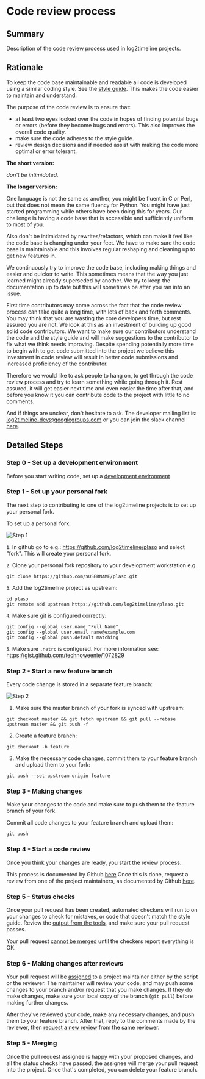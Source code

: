 # Code review process

## Summary
Description of the code review process used in log2timeline projects.

## Rationale

To keep the code base maintainable and readable all code is developed using a similar coding style. See the [style guide](https://github.com/log2timeline/plaso/wiki/Style-guide). This makes the code easier to maintain and understand.

The purpose of the code review is to ensure that:

 * at least two eyes looked over the code in hopes of finding potential bugs or errors (before they become bugs and errors). This also improves the overall code quality.
 * make sure the code adheres to the style guide.
 * review design decisions and if needed assist with making the code more optimal or error tolerant.

**The short version:**

*don't be intimidated.*

**The longer version:**

One language is not the same as another, you might be fluent in C or Perl, but that does not mean the same fluency for Python. You might have just started programming while others have been doing this for years. Our challenge is having a code base that is accessible and sufficiently uniform to most of you.

Also don't be intimidated by rewrites/refactors, which can make it feel like the code base is changing under your feet. We have to make sure the code base is maintainable and this involves regular reshaping and cleaning up to get new features in.

We continuously try to improve the code base, including making things and easier and quicker to write. This sometimes means that the way you just learned might already superseded by another. We try to keep the documentation up to date but this will sometimes be after you ran into an issue.

First time contributors may come across the fact that the code review process can take quite a long time, with lots of back and forth comments. You may think that you are wasting the core developers time, but rest assured you are not. We look at this as an investment of building up good solid code contributors. We want to make sure our contributors understand the code and the style guide and will make suggestions to the contributor to fix what we think needs improving. Despite spending potentially more time to begin with to get code submitted into the project we believe this investment in code review will result in better code submissions and increased proficiency of the contributor.

Therefore we would like to ask people to hang on, to get through the code review process and try to learn something while going through it. Rest assured, it will get easier next time and even easier the time after that, and before you know it you can contribute code to the project with little to no comments.

And if things are unclear, don't hesitate to ask. The developer mailing list is: log2timeline-dev@googlegroups.com or you can join the slack channel [here](https://t.co/mO1re10Bfs). 

## Detailed Steps

### Step 0 - Set up a development environment
Before you start writing code, set up a  [development environment](https://github.com/log2timeline/plaso/wiki/Developers-Guide#setting-up-and-maintaining-your-development-environment)

### Step 1 - Set up your personal fork
The next step to contributing to one of the log2timeline projects is to set up your personal fork.

To set up a personal fork:

![Step 1](https://raw.githubusercontent.com/log2timeline/l2tdocs/master/images/Code%20review%20-%20step%201.png)

`1`. In github go to e.g.: https://github.com/log2timeline/plaso and select
"fork". This will create your personal fork.

`2`. Clone your personal fork repository to your development workstation e.g.
```
git clone https://github.com/$USERNAME/plaso.git
```

`3`. Add the log2timeline project as upstream:
```
cd plaso
git remote add upstream https://github.com/log2timeline/plaso.git
```

`4`. Make sure git is configured correctly:
```
git config --global user.name "Full Name"
git config --global user.email name@example.com
git config --global push.default matching
```

`5`. Make sure `.netrc` is configured. For more information see:
https://gist.github.com/technoweenie/1072829

### Step 2 - Start a new feature branch
Every code change is stored in a separate feature branch:

![Step 2](https://raw.githubusercontent.com/log2timeline/l2tdocs/master/images/Code%20review%20-%20step%202.png)

1. Make sure the master branch of your fork is synced with upstream:
```
git checkout master && git fetch upstream && git pull --rebase upstream master && git push -f
```

2. Create a feature branch:
```
git checkout -b feature
```

3. Make the necessary code changes, commit them to your feature branch and upload them to your fork:
```
git push --set-upstream origin feature
```

### Step 3 - Making changes
Make your changes to the code and make sure to push them to the feature branch
of your fork.

Commit all code changes to your feature branch and upload them:
```
git push
```

### Step 4 - Start a code review
Once you think your changes are ready, you start the review process.

This process is documented by Github [here](https://help.github.com/articles/creating-a-pull-request)
Once this is done, request a review from one of the project maintainers, as documented by
Github [here](https://help.github.com/articles/requesting-a-pull-request-review).

### Step 5 - Status checks
Once your pull request has been created, automated checkers will run to on your changes to check for mistakes, or code that doesn't match the style guide. Review the [output from the tools](https://help.github.com/articles/about-status-checks/), and make sure your pull request passes.

Your pull request [cannot be merged](https://help.github.com/articles/about-required-status-checks/) until the checkers report everything is OK.

### Step 6 - Making changes after reviews
Your pull request will be [assigned](https://help.github.com/articles/assigning-issues-and-pull-requests-to-other-github-users/)
to a project maintainer either by the script or the reviewer. The maintainer will review your code, and may push some
changes to your branch and/or request that you make changes. If they do make changes, make sure your local copy of the
branch (`git pull`) before making further changes.

After they've reviewed your code, make any necessary changes, and push them to your feature branch. After that, reply to the comments made by the
reviewer, then [request a new review](https://help.github.com/articles/requesting-a-pull-request-review/) from the same reviewer.

### Step 5 - Merging
Once the pull request assignee is happy with your proposed changes, and all the status checks have passed, the assignee will
merge your pull request into the project. Once that's completed, you can delete your feature branch.
